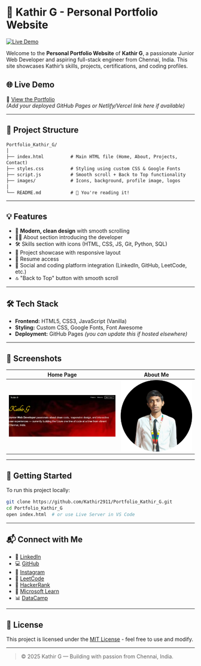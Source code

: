 
# 💼 Kathir G - Personal Portfolio Website

[![Live Demo](https://img.shields.io/badge/Live-Demo-blue?style=for-the-badge&logo=github)](https://kathir2911.github.io/Portfolio_Kathir_G/)

Welcome to the **Personal Portfolio Website** of **Kathir G**, a passionate Junior Web Developer and aspiring full-stack engineer from Chennai, India. This site showcases Kathir’s skills, projects, certifications, and coding profiles.

## 🌐 Live Demo

🚀 [View the Portfolio](https://github.com/Kathir2911/Portfolio_Kathir_G)  
*(Add your deployed GitHub Pages or Netlify/Vercel link here if available)*

---

## 📁 Project Structure

```
Portfolio_Kathir_G/
│
├── index.html          # Main HTML file (Home, About, Projects, Contact)
├── styles.css          # Styling using custom CSS & Google Fonts
├── script.js           # Smooth scroll + Back to Top functionality
├── images/             # Icons, background, profile image, logos
│
└── README.md           # 📄 You're reading it!
```

---

## 💡 Features

- 🎨 **Modern, clean design** with smooth scrolling
- 🧑‍💻 About section introducing the developer
- 🛠️ Skills section with icons (HTML, CSS, JS, Git, Python, SQL)
- 📁 Project showcase with responsive layout
- 📄 Resume access
- 🔗 Social and coding platform integration (LinkedIn, GitHub, LeetCode, etc.)
- 🔝 "Back to Top" button with smooth scroll

---

## 🛠️ Tech Stack

- **Frontend:** HTML5, CSS3, JavaScript (Vanilla)
- **Styling:** Custom CSS, Google Fonts, Font Awesome
- **Deployment:** GitHub Pages *(you can update this if hosted elsewhere)*

---

## 📸 Screenshots

| Home Page                            | About Me                             |
|-------------------------------------|--------------------------------------|
| ![Home Screenshot](images/profile.png) | ![About Screenshot](images/Kathir.png) |

---

## 🚀 Getting Started

To run this project locally:

```bash
git clone https://github.com/Kathir2911/Portfolio_Kathir_G.git
cd Portfolio_Kathir_G
open index.html  # or use Live Server in VS Code
```

---

## 📬 Connect with Me

- 💼 [LinkedIn](https://www.linkedin.com/in/kathir-ganesan)
- 💻 [GitHub](https://github.com/Kathir2911)
- 📸 [Instagram](https://www.instagram.com/kathir_2911/)
- 🎯 [LeetCode](https://leetcode.com/u/Kathir_2911/)
- 🧠 [HackerRank](https://www.hackerrank.com/profile/Kathir2911)
- 🧾 [Microsoft Learn](https://learn.microsoft.com/en-us/users/kathir-2911/)
- 📊 [DataCamp](https://www.datacamp.com/portfolio/Kathir2911)

---

## 📝 License

This project is licensed under the [MIT License](LICENSE) - feel free to use and modify.

---

> © 2025 Kathir G — Building with passion from Chennai, India.

